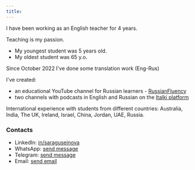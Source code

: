```yaml
---
title: 
---
```


I have been working as an English teacher for 4 years. 

Teaching is my passion. 

<!--### 
I'm native Russian speaker. I also teach Russian as a foreign language. 
-->
- My youngest student was 5 years old.
- My oldest student was 65 y.o.
  
Since October 2022 I've done some translation work (Eng-Rus)

I've created:
- an educational YouTube channel for Russian learners - [RussianFluency](https://www.youtube.com/channel/UCwelZhvjtwLwSSil7Evyo5Q/)
- two channels with podcasts in English and Russian on the [Italki platform](5-dollar-bonus.saraguseinova.com)
  
International experience with students from different countries: Australia, India, The UK, Ireland, Israel, China, Jordan, UAE, Russia.

### Contacts
* LinkedIn: [in/saraguseinova](https://www.linkedin.com/in/saraguseinova/)
* WhatsApp: [send message](https://wa.me/905071590431)
* Telegram: [send message](https://t.me/msprincesssara)
* Email: [send email](mailto:s.guseinova97@gmail.com)


